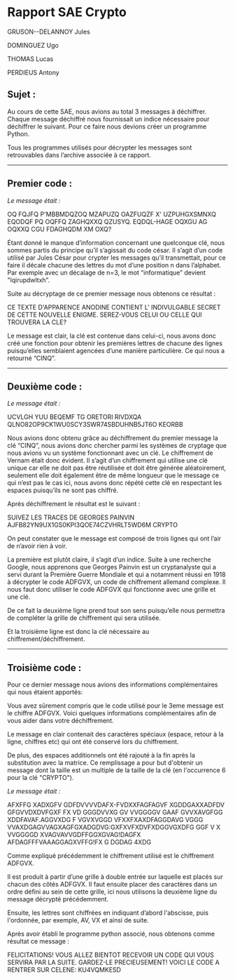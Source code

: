 # Rapport SAE Crypto

GRUSON--DELANNOY Jules

DOMINGUEZ Ugo

THOMAS Lucas

PERDIEUS Antony

## Sujet :

Au cours de cette SAE, nous avions au total 3 messages à déchiffrer. Chaque message déchiffré nous fournissait un indice nécessaire pour déchiffrer le suivant. Pour ce faire nous devions créer un programme Python.

Tous les programmes utilisés pour décrypter les messages sont retrouvables dans l’archive associée à ce rapport.

---

## Premier code :

*Le message était :*

<aside>

OQ FQJFQ P'MBBMDQZOQ MZAPUZQ OAZFUQZF X'
UZPUHGXSMNXQ EQODQF PQ OQFFQ
ZAGHQXXQ QZUSYQ. EQDQL-HAGE OQXGU AG OQXXQ
CGU FDAGHQDM XM OXQ?

</aside>

Étant donné le manque d’information concernant une quelconque clé, nous sommes partis du principe qu’il s’agissait du code césar. Il s’agit d’un code utilisé par Jules César pour crypter les messages qu’il transmettait, pour ce faire il décale chacune des lettres du mot d’une position n dans l’alphabet. Par exemple avec un décalage de n=3, le mot “informatique” devient "lqirupdwltxh”.

Suite au décryptage de ce premier message nous obtenons ce résultat :

<aside>

CE TEXTE D'APPARENCE ANODINE CONTIENT L'
INDIVULGABLE SECRET DE CETTE
NOUVELLE ENIGME. SEREZ-VOUS CELUI OU CELLE
QUI TROUVERA LA CLE?

</aside>

Le message est clair, la clé est contenue dans celui-ci, nous avons donc créé une fonction pour obtenir les premières lettres de chacune des lignes puisqu’elles semblaient agencées d’une manière particulière. Ce qui nous a retourné “CINQ”.

---

## Deuxième code :

*Le message était :*

<aside>

UCVLGH YUU BEQEMF TG ORETORI RIVDXQA
QLNO82OP9CK1WU0SCY3SWR74SBDUHNB5JT6O
KEORBB

</aside>

Nous avions donc obtenu grâce au déchiffrement du premier message la clé “CINQ”, nous avions donc chercher parmi les systèmes de cryptage que nous avions vu un système fonctionnant avec un clé. Le chiffrement de Vernam était donc évident. Il s’agit d’un chiffrement qui utilise une clé unique car elle ne doit pas être réutilisée et doit être générée aléatoirement, seulement elle doit également être de même longueur que le message ce qui n’est pas le cas ici, nous avons donc répété cette clé en respectant les espaces puisqu’ils ne sont pas chiffré.

Après déchiffrement le résultat est le suivant :

<aside>

SUIVEZ LES TRACES DE GEORGES PAINVIN
AJFB82YN9UX1GS0KPI3QOE74CZVHRLT5WD6M
CRYPTO

</aside>

On peut constater que le message est composé de trois lignes qui ont l’air de n’avoir rien à voir.

La première est plutôt claire, il s’agit d’un indice. Suite à une recherche Google, nous apprenons que Georges Painvin est un cryptanalyste qui a servi durant la Première Guerre Mondiale et qui a notamment réussi en 1918 à décrypter le code ADFGVX, un code de chiffrement allemand complexe. Il nous faut donc utiliser le code ADFGVX qui fonctionne avec une grille et une clé.

De ce fait la deuxième ligne prend tout son sens puisqu’elle nous permettra de compléter la grille de chiffrement qui sera utilisée.

Et la troisième ligne est donc la clé nécessaire au chiffrement/déchiffrement.

---

## Troisième code :

Pour ce dernier message nous avions des informations complémentaires qui nous étaient apportés:

<aside>

Vous avez sûrement compris que le code utilisé pour le 3eme message est le chiffre ADFGVX. Voici quelques informations complémentaires afin de vous aider dans votre déchiffrement.

Le message en clair contenait des caractères spéciaux (espace, retour à la ligne, chiffres etc) qui ont été conservé lors du chiffrement.

De plus, des espaces additionnels ont été rajouté à la fin après la substitution avec la matrice. Ce remplissage a pour but d'obtenir un message dont la taille est un multiple de la taille de la clé (en l'occurrence 6 pour la clé "CRYPTO").

</aside>

*Le message était :*

<aside>

AFXFFG XADXGFV GDFDVVVVDAFX-FVDXXFAGFAGVF XGDDGAXXADFDV GFGVVDXDVFGXF FX
VD GGGDVVXG GV VVGGGGV GAAF GVVXAVGFGG XDDFAVAF.AGGVXDG
F VGVXVGGD
VFXXFXAXDFAGGDAVG VGGG VVAXDGAGVVAGXAGFGXADGDVG:GXFXVFXDVFXDGGVGXDFG GGF V
X VVGGGGD
XVAGVAVVGDFFGGXGVAG!DAGFX AFDAGFFFVAAAGGAGXVFFG!FX G DGDAG 4XDG

</aside>

Comme expliqué précédemment le chiffrement utilisé est le chiffrement ADFGVX.

Il est produit à partir d’une grille à double entrée sur laquelle est placés sur chacun des côtés ADFGVX. Il faut ensuite placer des caractères dans un ordre défini au sein de cette grille, ici nous utilisons la deuxième ligne du message décrypté précédemment. 

Ensuite, les lettres sont chiffrées en indiquant d’abord l'abscisse, puis l'ordonnée, par exemple, AV, VX et ainsi de suite.

Après avoir établi le programme python associé, nous obtenons comme résultat ce message :

<aside>

FELICITATIONS! VOUS ALLEZ BIENTOT RECEVOIR UN CODE QUI VOUS SERVIRA PAR LA
SUITE.
GARDEZ-LE PRECIEUSEMENT!
VOICI LE CODE A RENTRER SUR CELENE:
KU4VQMKESD

</aside>